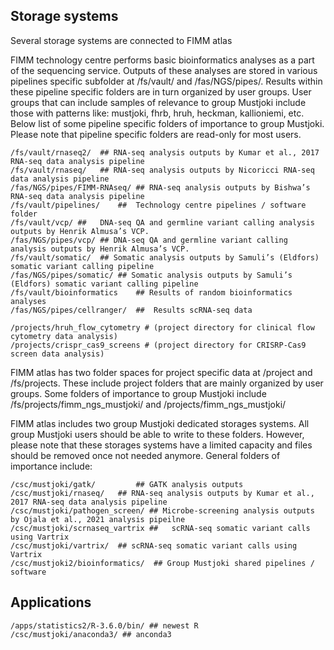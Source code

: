 ## Storage systems

Several storage systems are connected to FIMM atlas

FIMM technology centre performs basic bioinformatics analyses as a part of the sequencing service. Outputs of these analyses are stored in various pipelines specific subfolder at /fs/vault/ and /fas/NGS/pipes/. Results within these pipeline specific folders are in turn organized by user groups. User groups that can include samples of relevance to group Mustjoki include those with patterns like: mustjoki, fhrb, hruh, heckman, kallioniemi, etc. Below list of some pipeline specific folders of importance to group Mustjoki. Please note that pipeline specific folders are read-only for most users.
 
 ```
/fs/vault/rnaseq2/	## RNA-seq analysis outputs by Kumar et al., 2017 RNA-seq data analysis pipeline
/fs/vault/rnaseq/	## RNA-seq analysis outputs by Nicoricci RNA-seq data analysis pipeline
/fas/NGS/pipes/FIMM-RNAseq/	## RNA-seq analysis outputs by Bishwa’s RNA-seq data analysis pipeline
/fs/vault/pipelines/	## 	Technology centre pipelines / software folder
/fs/vault/vcp/ ## 	DNA-seq QA and germline variant calling analysis outputs by Henrik Almusa’s VCP.
/fas/NGS/pipes/vcp/	## DNA-seq QA and germline variant calling analysis outputs by Henrik Almusa’s VCP.
/fs/vault/somatic/	## Somatic analysis outputs by Samuli’s (Eldfors) somatic variant calling pipeline
/fas/NGS/pipes/somatic/	## Somatic analysis outputs by Samuli’s (Eldfors) somatic variant calling pipeline
/fs/vault/bioinformatics	## Results of random bioinformatics analyses
/fas/NGS/pipes/cellranger/	## 	Results scRNA-seq data

/projects/hruh_flow_cytometry # (project directory for clinical flow cytometry data analysis)
/projects/crispr_cas9_screens # (project directory for CRISRP-Cas9 screen data analysis)

```

FIMM atlas has two folder spaces for project specific data at /project and /fs/projects. These include project folders that are mainly organized by user groups. Some folders of importance to group Mustjoki include /fs/projects/fimm_ngs_mustjoki/ and /projects/fimm_ngs_mustjoki/

FIMM atlas includes two group Mustjoki dedicated storages systems. All group Mustjoki users should be able to write to these folders. However, please note that these storages systems have a limited capacity and files should be removed once not needed anymore. General folders of importance include:

```
/csc/mustjoki/gatk/			## GATK analysis outputs
/csc/mustjoki/rnaseq/	## RNA-seq analysis outputs by Kumar et al., 2017 RNA-seq data analysis pipeline
/csc/mustjoki/pathogen_screen/ ## Microbe-screening analysis outputs by Ojala et al., 2021 analysis pipeilne
/csc/mustjoki/scrnaseq_vartrix ##	scRNA-seq somatic variant calls using Vartrix
/csc/mustjoki/vartrix/	## scRNA-seq somatic variant calls using Vartrix
/csc/mustjoki2/bioinformatics/	## Group Mustjoki shared pipelines / software
```


## Applications

```
/apps/statistics2/R-3.6.0/bin/ ## newest R
/csc/mustjoki/anaconda3/ ## anconda3

```
